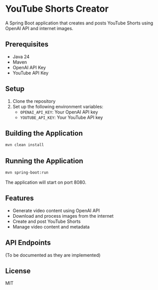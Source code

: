 # YouTube Shorts Creator

A Spring Boot application that creates and posts YouTube Shorts using OpenAI API and internet images.

## Prerequisites

- Java 24
- Maven
- OpenAI API Key
- YouTube API Key

## Setup

1. Clone the repository
2. Set up the following environment variables:
   - `OPENAI_API_KEY`: Your OpenAI API key
   - `YOUTUBE_API_KEY`: Your YouTube API key

## Building the Application

```bash
mvn clean install
```

## Running the Application

```bash
mvn spring-boot:run
```

The application will start on port 8080.

## Features

- Generate video content using OpenAI API
- Download and process images from the internet
- Create and post YouTube Shorts
- Manage video content and metadata

## API Endpoints

(To be documented as they are implemented)

## License

MIT 